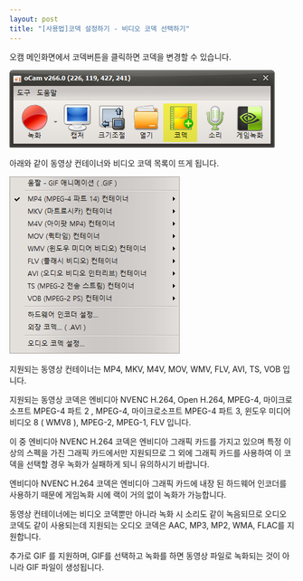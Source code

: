 ```yaml
---
layout: post
title: "[사용법]코덱 설정하기 - 비디오 코덱 선택하기"
---
```


오캠 메인화면에서 코덱버튼을 클릭하면 코덱을 변경할 수 있습니다.

![](/images/tutorial_6_img_1.png)

아래와 같이 동영상 컨테이너와 비디오 코덱 목록이 뜨게 됩니다.

![](/images/tutorial_6_img_2.png)

지원되는 동영상 컨테이너는 MP4, MKV, M4V, MOV, WMV, FLV, AVI, TS, VOB 입니다.

지원되는 동영상 코덱은 엔비디아 NVENC H.264, Open H.264, MPEG-4, 마이크로소프트 MPEG-4 파트 2 ,
MPEG-4, 마이크로소프트 MPEG-4 파트 3, 윈도우 미디어 비디오 8 ( WMV8 ), MPEG-2, MPEG-1, FLV 입니다.

이 중 엔비디아 NVENC H.264 코덱은 엔비디아 그래픽 카드를 가지고 있으며 특정 이상의 스펙을 가진 그래픽 카드에서만 지원되므로 그
외에 그래픽 카드를 사용하여 이 코덱을 선택할 경우 녹화가 실패하게 되니 유의하시기 바랍니다.

엔비디아 NVENC H.264 코덱은 엔비디아 그래픽 카드에 내장 된 하드웨어 인코더를 사용하기 때문에 게임녹화 시에 랙이 거의 없이 녹화가
가능합니다.

동영상 컨테이너에는 비디오 코덱뿐만 아니라 녹화 시 소리도 같이 녹음되므로 오디오 코덱도 같이 사용되는데 지원되는 오디오 코덱은 AAC,
MP3, MP2, WMA, FLAC를 지원합니다.

추가로 GIF 를 지원하며, GIF를 선택하고 녹화를 하면 동영상 파일로 녹화되는 것이 아니라 GIF 파일이 생성됩니다.

